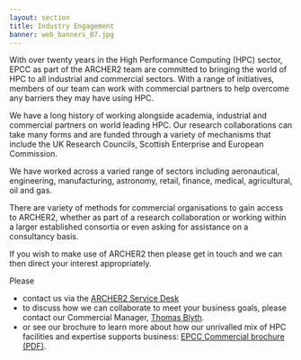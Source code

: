 ```yaml
---
layout: section
title: Industry Engagement
banner: web_banners_07.jpg
---
```


With over twenty years in the High Performance Computing (HPC) sector, EPCC as part of the ARCHER2 team are committed to bringing the world of HPC to all industrial and commercial sectors. With a range of initiatives, members of our team can work with commercial partners to help overcome any barriers they may have using HPC. 

We have a long history of working alongside academia, industrial and commercial partners on world leading HPC. Our research collaborations can take many forms and are funded through a variety of mechanisms that include the UK Research Councils, Scottish Enterprise and European Commission.

We have worked across a varied range of sectors including aeronautical, engineering, manufacturing, astronomy, retail, finance, medical, agricultural, oil and gas. 

There are variety of methods for commercial organisations to gain access to ARCHER2, whether as part of a research collaboration or working within a larger established consortia or even asking for assistance on a consultancy basis. 

If you wish to make use of ARCHER2 then please get in touch and we can then direct your interest appropriately. 

Please 

- contact us via the [ARCHER2 Service Desk](../../support-access/servicedesk.html)
- to discuss how we can collaborate to meet your business goals, please contact our Commercial Manager, [Thomas Blyth](mailto:t.blyth@epcc.ed.ac.uk).
- or see our brochure to learn more about how our unrivalled mix of HPC facilities and expertise supports business: [EPCC Commercial brochure (PDF)](https://www.epcc.ed.ac.uk/sites/default/files/newsletters/EPCC_BROCHURE_2020_AW_LOW.pdf).





